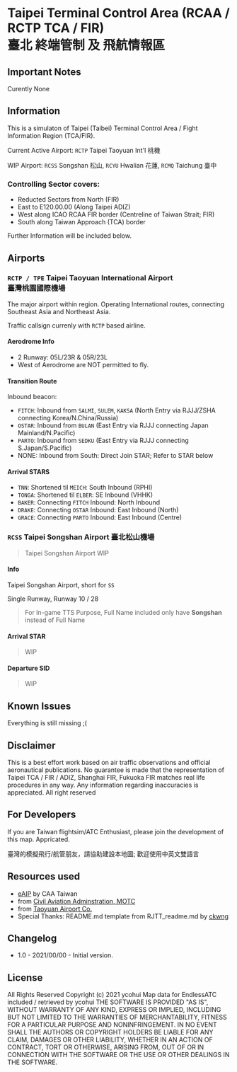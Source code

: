 
# Taipei Terminal Control Area (RCAA / RCTP TCA / FIR) <br> 臺北 終端管制 及 飛航情報區

## __Important Notes__	
Curently None

## Information
This is a simulaton of Taipei (Taibei) Terminal Control Area / Fight Information Region (TCA/FIR).

Current Active Airport: `RCTP` Taipei Taoyuan Int'l 桃機

WIP Airport: `RCSS` Songshan 松山, `RCYU` Hwalian 花蓮,  `RCMQ` Taichung 臺中

### Controlling Sector covers:
- Reducted Sectors from North (FIR)
- East to E120.00.00 (Along Taipei ADIZ)
- West along ICAO RCAA FIR border (Centreline of Taiwan Strait; FIR)
- South along Taiwan Approach (TCA) border


Further Information will be included below.

## Airports
### `RCTP / TPE` Taipei Taoyuan International Airport <br>臺灣桃園國際機場
The major airport within region. Operating International routes, connecting Southeast Asia and Northeast Asia.

Traffic callsign currenly with `RCTP` based airline.
#### Aerodrome Info
- 2 Runway: 05L/23R & 05R/23L
- West of Aerodrome are NOT permitted to fly.

#### Transition Route 
Inbound beacon:
- `FITCH`: Inbound from `SALMI`, `SULEM`, `KAKSA` (North Entry via RJJJ/ZSHA connecting Korea/N.China/Russia)
- `OSTAR`: Inbound from `BULAN` (East Entry via RJJJ connecting Japan Mainland/N.Pacific)
- `PARTO`: Inbound from `SEDKU` (East Entry via RJJJ connecting S.Japan/S.Pacific)
- NONE: Inbound from South: Direct Join STAR; Refer to STAR below

#### Arrival STARS
- `TNN`: Shortened til `MEICH`: South Inbound (RPHI)
- `TONGA`: Shortened til `ELBER`: SE Inbound (VHHK)
- `BAKER`: Connecting `FITCH` Inbound: North Inbound
- `DRAKE`: Connecting `OSTAR` Inbound: East Inbound (North)
- `GRACE`: Connecting `PARTO` Inbound: East Inbound (Centre)

### `RCSS` Taipei Songshan Airport 臺北松山機場
> Taipei Songshan Airport WIP
#### Info
Taipei Songshan Airport, short for `SS`

Single Runway, Runway 10 / 28
>For In-game TTS Purpose, Full Name included only have **Songshan** instead of Full Name

#### Arrival STAR
>WIP
#### Departure SID
> WIP

## Known Issues
Everything is still missing ;(
## Disclaimer
This is a best effort work based on air traffic observations and official aeronautical publications. No guarantee is made that the representation of Taipei TCA / FIR / ADIZ, Shanghai FIR, Fukuoka FIR matches real life procedures in any way. Any information regarding inaccuracies is appreciated.
All right reserved
## For Developers
If you are Taiwan flightsim/ATC Enthusiast, please join the development of this map. Appricated.

臺灣的模擬飛行/航管朋友，請協助建設本地圖; 歡迎使用中英文雙語言

## Resources used
* [eAIP](http://eaip.caa.gov.tw) by CAA Taiwan
* from [Civil Aviation Adminstration, MOTC](https://www.caa.gov.tw/)
* from [Taoyuan Airport Co.](https://www.taoyuan-airport.com)
* Special Thanks: README.md template from RJTT_readme.md by [ckwng](https://github.com/AdamJCavanaugh/EndlessATCAirports/commits?author=ckwng)
## Changelog
* 1.0 - 2021/00/00 - Initial version.
## License
All Rights Reserved
Copyright (c) 2021 ycohui
Map data for EndlessATC included / retrieved by ycohui
THE SOFTWARE IS PROVIDED "AS IS", WITHOUT WARRANTY OF ANY KIND, EXPRESS OR
IMPLIED, INCLUDING BUT NOT LIMITED TO THE WARRANTIES OF MERCHANTABILITY,
FITNESS FOR A PARTICULAR PURPOSE AND NONINFRINGEMENT. IN NO EVENT SHALL THE
AUTHORS OR COPYRIGHT HOLDERS BE LIABLE FOR ANY CLAIM, DAMAGES OR OTHER
LIABILITY, WHETHER IN AN ACTION OF CONTRACT, TORT OR OTHERWISE, ARISING FROM,
OUT OF OR IN CONNECTION WITH THE SOFTWARE OR THE USE OR OTHER DEALINGS IN
THE SOFTWARE.
